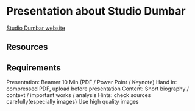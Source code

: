 # Presentation about Studio Dumbar

[Studio Dumbar website](https://studiodumbar.com/)

## Resources

## Requirements

Presentation: Beamer 10 Min (PDF / Power Point / Keynote)
Hand in: compressed PDF, upload before presentation
Content: Short biography / context / important works / analysis
Hints: check sources carefully(especially images)
Use high quality images